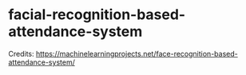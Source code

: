 # facial-recognition-based-attendance-system

Credits: https://machinelearningprojects.net/face-recognition-based-attendance-system/
